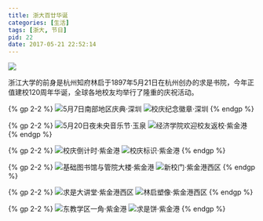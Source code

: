 ```yaml
---
title: 浙大百廿华诞
categories: [生活]
tags: [浙大, 节日]
pid: 22
date: 2017-05-21 22:52:14
---
```


![](https://cdn.pinlyu.com/posts/2017/22-logo.webp#400x)

浙江大学的前身是杭州知府林启于1897年5月21日在杭州创办的求是书院，今年正值建校120周年华诞，全球各地校友均举行了隆重的庆祝活动。
<!--more-->

{% gp 2-2 %}
![5月7日南部地区庆典·深圳](https://cdn.pinlyu.com/posts/2017/22-sz1.webp)
![校庆纪念徽章·深圳](https://cdn.pinlyu.com/posts/2017/22-sz2.webp)
{% endgp %}

{% gp 2-2 %}
![5月20日夜未央音乐节·玉泉](https://cdn.pinlyu.com/posts/2017/22-yq1.webp)
![经济学院欢迎校友返校·紫金港](https://cdn.pinlyu.com/posts/2017/22-yq2.webp)
{% endgp %}

{% gp 2-2 %}
![校庆倒计时·紫金港](https://cdn.pinlyu.com/posts/2017/22-zjg1.webp)
![校庆标识·紫金港](https://cdn.pinlyu.com/posts/2017/22-zjg2.webp)
{% endgp %}

{% gp 2-2 %}
![基础图书馆与管院大楼·紫金港](https://cdn.pinlyu.com/posts/2017/22-zjg3.webp)
![新校门·紫金港西区](https://cdn.pinlyu.com/posts/2017/22-zjg4.webp)
{% endgp %}

{% gp 2-2 %}
![求是大讲堂·紫金港西区](https://cdn.pinlyu.com/posts/2017/22-zjg5.webp)
![林启塑像·紫金港西区](https://cdn.pinlyu.com/posts/2017/22-zjg6.webp)
{% endgp %}

{% gp 2-2 %}
![东教学区一角·紫金港](https://cdn.pinlyu.com/posts/2017/22-zjg7.webp)
![求是饼·紫金港](https://cdn.pinlyu.com/posts/2017/22-zjg8.webp)
{% endgp %}
